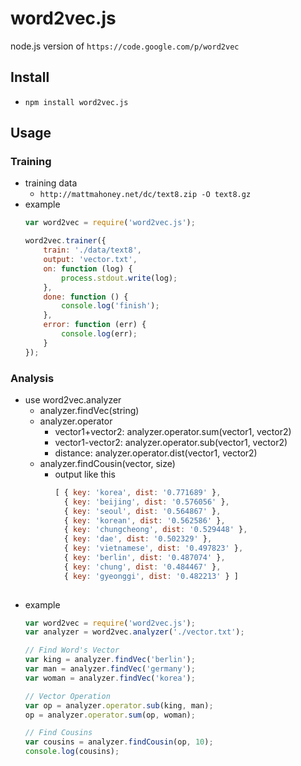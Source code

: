 # word2vec.js
node.js version of `https://code.google.com/p/word2vec`

## Install
- `npm install word2vec.js`

## Usage

### Training

- training data
    - `http://mattmahoney.net/dc/text8.zip -O text8.gz`
- example
    ```javascript
    var word2vec = require('word2vec.js');
    
    word2vec.trainer({
        train: './data/text8',
        output: 'vector.txt',
        on: function (log) {
            process.stdout.write(log);
        },
        done: function () {
            console.log('finish');
        },
        error: function (err) {
            console.log(err);
        }
    });
    ```

### Analysis

- use word2vec.analyzer
    - analyzer.findVec(string)
    - analyzer.operator
        - vector1+vector2: analyzer.operator.sum(vector1, vector2)
        - vector1-vector2: analyzer.operator.sub(vector1, vector2)
        - distance: analyzer.operator.dist(vector1, vector2)
    - analyzer.findCousin(vector, size)
        - output like this
            ```javascript
            [ { key: 'korea', dist: '0.771689' },
              { key: 'beijing', dist: '0.576056' },
              { key: 'seoul', dist: '0.564867' },
              { key: 'korean', dist: '0.562586' },
              { key: 'chungcheong', dist: '0.529448' },
              { key: 'dae', dist: '0.502329' },
              { key: 'vietnamese', dist: '0.497823' },
              { key: 'berlin', dist: '0.487074' },
              { key: 'chung', dist: '0.484467' },
              { key: 'gyeonggi', dist: '0.482213' } ]
              
            ```
- example
    ```javascript
    var word2vec = require('word2vec.js');
    var analyzer = word2vec.analyzer('./vector.txt');
    
    // Find Word's Vector
    var king = analyzer.findVec('berlin');
    var man = analyzer.findVec('germany');
    var woman = analyzer.findVec('korea');
    
    // Vector Operation
    var op = analyzer.operator.sub(king, man);
    op = analyzer.operator.sum(op, woman);
    
    // Find Cousins
    var cousins = analyzer.findCousin(op, 10);
    console.log(cousins);
    ```